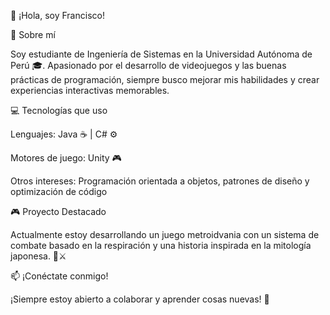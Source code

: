 👋 ¡Hola, soy Francisco!

🚀 Sobre mí

Soy estudiante de Ingeniería de Sistemas en la Universidad Autónoma de Perú 🎓. Apasionado por el desarrollo de videojuegos y las buenas prácticas de programación, siempre busco mejorar mis habilidades y crear experiencias interactivas memorables.

💻 Tecnologías que uso

Lenguajes: Java ☕ | C# ⚙️

Motores de juego: Unity 🎮

Otros intereses: Programación orientada a objetos, patrones de diseño y optimización de código

🎮 Proyecto Destacado

Actualmente estoy desarrollando un juego metroidvania con un sistema de combate basado en la respiración y una historia inspirada en la mitología japonesa. 🏯⚔️

📫 ¡Conéctate conmigo!




¡Siempre estoy abierto a colaborar y aprender cosas nuevas! 🚀
